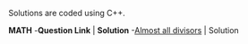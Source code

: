 Solutions are coded using C++.

**MATH**
-**Question Link** | **Solution**
-[Almost all divisors](https://codeforces.com/contest/1165/problem/D) | Solution
